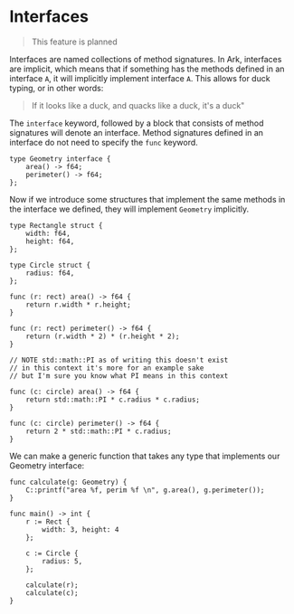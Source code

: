 # Interfaces
> This feature is planned

Interfaces are named collections of method signatures. In Ark, interfaces are implicit,
which means that if something has the methods defined in an interface `A`, it will
implicitly implement interface `A`. This allows for duck typing, or in
other words: 

> If it looks like a duck, and quacks like a duck, it's a duck"

The `interface` keyword, followed by a block that consists of method signatures
will denote an interface. Method signatures defined in an interface do not 
need to specify the `func` keyword.

```
type Geometry interface {
    area() -> f64;
    perimeter() -> f64;
};
```

Now if we introduce some structures that implement the same methods in the interface
we defined, they will implement `Geometry` implicitly.

```
type Rectangle struct {
    width: f64,
    height: f64,
};

type Circle struct {
    radius: f64,
};

func (r: rect) area() -> f64 {
    return r.width * r.height;
}

func (r: rect) perimeter() -> f64 {
    return (r.width * 2) * (r.height * 2);
}

// NOTE std::math::PI as of writing this doesn't exist
// in this context it's more for an example sake
// but I'm sure you know what PI means in this context

func (c: circle) area() -> f64 {
    return std::math::PI * c.radius * c.radius;
}

func (c: circle) perimeter() -> f64 {
    return 2 * std::math::PI * c.radius;
}
```

We can make a generic function that takes any type that implements our Geometry interface:

```
func calculate(g: Geometry) {
    C::printf("area %f, perim %f \n", g.area(), g.perimeter());
}

func main() -> int {
    r := Rect { 
        width: 3, height: 4
    };
    
    c := Circle {
        radius: 5,
    };

    calculate(r);
    calculate(c);
}
```